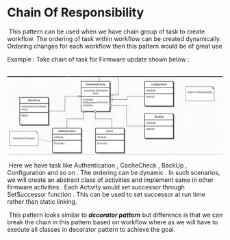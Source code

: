

<h1>Chain Of Responsibility  </h1>					

​			This pattern can be used when we have chain group of  task to create workflow. The ordering of task within workflow can be created dynamically. Ordering changes for each workflow then this pattern would be of great use 



Example : Take chain of task for Firmware update shown below : 

​	<img src="Images\COR.png" style="zoom:80%;" />





​	Here we have task like Authentication , CacheCheck , BackUp , Configuration and so on . The ordering can be dynamic . In such scenarios, we will create an abstract class of activities and implement same in other firmware activities . Each Activity would set successor through SetSuccessor function . This can be used to set successor at run time rather than static linking. 



​	This pattern looks similar to ***decorator pattern*** but difference is that we can break the chain in this pattern based on workflow where as we will have to execute all classes in decorator pattern to achieve the goal.
